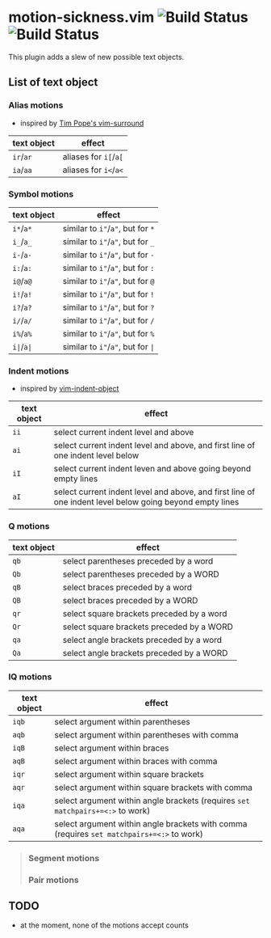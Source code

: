 # motion-sickness.vim ![Build Status](https://travis-ci.org/hgiesel/vim-motion-sickness.svg?branch=master) ![Build Status](https://travis-ci.org/hgiesel/vim-motion-sickness.svg?branch=devel)

This plugin adds a slew of new possible text objects.

## List of text object

### Alias motions

* inspired by [Tim Pope's vim-surround](https://github.com/tpope/vim-surround)

| text object  | effect                |
|--------------|-----------------------|
| `ir`/`ar`    | aliases for `i[`/`a[` |
| `ia`/`aa`    | aliases for `i<`/`a<` |

### Symbol motions

| text object  | effect                             |
|--------------|------------------------------------|
| `i*`/`a*`    | similar to `i"`/`a"`, but for `*`  |
| `i_`/`a_`    | similar to `i"`/`a"`, but for `_`  |
| `i-`/`a-`    | similar to `i"`/`a"`, but for `-`  |
| `i:`/`a:`    | similar to `i"`/`a"`, but for `:`  |
| `i@`/`a@`    | similar to `i"`/`a"`, but for `@`  |
| `i!`/`a!`    | similar to `i"`/`a"`, but for `!`  |
| `i?`/`a?`    | similar to `i"`/`a"`, but for `?`  |
| `i/`/`a/`    | similar to `i"`/`a"`, but for `/`  |
| `i%`/`a%`    | similar to `i"`/`a"`, but for `%`  |
| `i\|`/`a\|`  | similar to `i"`/`a"`, but for `\|` |

### Indent motions

* inspired by [vim-indent-object](https://github.com/michaeljsmith/vim-indent-object)

| text object | effect                |
|-------------|-----------------------|
| `ii`        | select current indent level and above |
| `ai`        | select current indent level and above, and first line of one indent level below |
| `iI`        | select current indent leven and above going beyond empty lines |
| `aI`        | select current indent level and above, and first line of one indent level below going beyond empty lines |

### Q motions

| text object | effect                |
|-------------|-----------------------|
| `qb`        | select parentheses preceded by a word     |
| `Qb`        | select parentheses preceded by a WORD     |
| `qB`        | select braces preceded by a word          |
| `QB`        | select braces preceded by a WORD          |
| `qr`        | select square brackets preceded by a word |
| `Qr`        | select square brackets preceded by a WORD |
| `qa`        | select angle brackets preceded by a word  |
| `Qa`        | select angle brackets preceded by a WORD  |

### IQ motions

| text object | effect                |
|-------------|-----------------------|
| `iqb`       | select argument within parentheses                |
| `aqb`       | select argument within parentheses with comma     |
| `iqB`       | select argument within braces                     |
| `aqB`       | select argument within braces with comma          |
| `iqr`       | select argument within square brackets            |
| `aqr`       | select argument within square brackets with comma |
| `iqa`       | select argument within angle brackets (requires `set matchpairs+=<:>` to work) |
| `aqa`       | select argument within angle brackets with comma (requires `set matchpairs+=<:>` to work) |

> ### Segment motions
> ### Pair motions

## TODO

* at the moment, none of the motions accept counts
